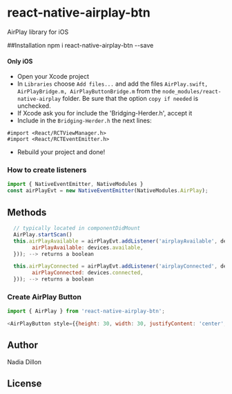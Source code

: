 # react-native-airplay-btn
AirPlay library for iOS

##Installation
npm i react-native-airplay-btn --save

#### Only iOS

  - Open your Xcode project
  - In `Libraries` choose `Add files...` and add the files `AirPlay.swift, AirPlayBridge.m, AirPlayButtonBridge.m` from the `node_modules/react-native-airplay` folder. Be sure that the option `copy if needed` is unchecked.
  - If Xcode ask you for include the 'Bridging-Herder.h', accept it
  - Include in the `Bridging-Herder.h` the next lines:
  ```
  #import <React/RCTViewManager.h>
  #import <React/RCTEventEmitter.h>
  ```

  - Rebuild your project and done!

### How to create listeners

```js
import { NativeEventEmitter, NativeModules }
const airPlayEvt = new NativeEventEmitter(NativeModules.AirPlay);

```

## Methods

```js
  // typically located in componentDidMount
  AirPlay.startScan()
  this.airPlayAvailable = airPlayEvt.addListener('airplayAvailable', devices => this.setState({
        airPlayAvailable: devices.available,
  })); --> returns a boolean

  this.airPlayConnected = airPlayEvt.addListener('airplayConnected', devices => this.setState({
        airPlayConnected: devices.connected,
  })); --> returns a boolean
```

### Create AirPlay Button

```js
import { AirPlay } from 'react-native-airplay-btn';

<AirPlayButton style={{height: 30, width: 30, justifyContent: 'center',alignItems:'center' }} />
```



## Author

Nadia Dillon

## License
